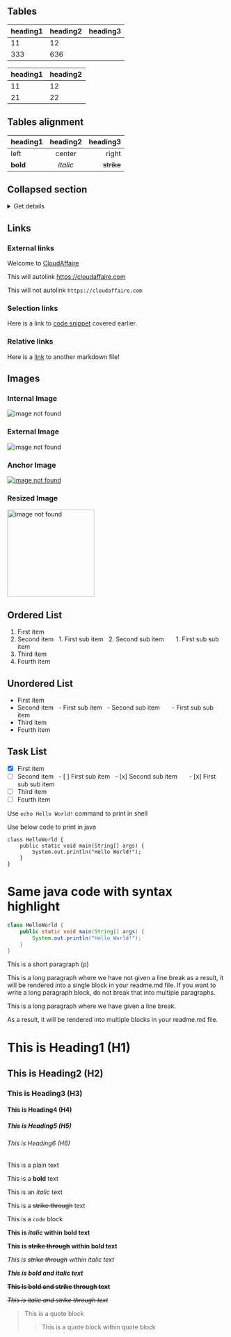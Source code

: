 ## Tables

| **heading1** | **heading2** | **heading3**|
| -------- | -------- |----------|
| 11    | 12    |
| 333   | 636   |

| heading1 | heading2 |
| --- | --- |
| 11 | 12 |
| 21 | 22 |

## Tables alignment 

| heading1 | heading2 | heading3 |
| :--- | :---: | ---: |
| left | center | right |
| **bold** | _italic_ | ~~strike~~ |

## Collapsed section

<details><summary>Get details</summary>

### This section is hidden until you press "Get details"

You can include any markdown block here for view!

</details>


## Links

### External links

Welcome to [CloudAffaire](https://cloudaffaire.com)

This will autolink https://cloudaffaire.com

This will not autolink `https://cloudaffaire.com`

### Selection links

Here is a link to [code snippet](https://github.com/CloudAffaire/Markdown#-code-snippet-) covered earlier.

### Relative links

Here is a [link](doc/author.md) to another markdown file!


## Images

### Internal Image

![image not found](images/cloudaffaire.png "CloudAffaire")

### External Image

![image not found](https://picsum.photos/seed/picsum/200/300 "CloudAffaire")

### Anchor Image

[![image not found](images/cloudaffaire.png "CloudAffaire")](https://cloudaffaire.com)

### Resized Image

<img src="https://picsum.photos/seed/picsum/200/300" alt="image not found" width="200" height="200"/>

## Ordered List

1. First item
2. Second item
    1. First sub item
    2. Second sub item
        1. First sub sub item
3. Third item
4. Fourth item

## Unordered List

- First item
- Second item
    - First sub item
    - Second sub item
        - First sub sub item
- Third item
- Fourth item

## Task List

- [x] First item
- [ ] Second item
    - [ ] First sub item
    - [x] Second sub item
        - [x] First sub sub item
- [ ] Third item
- [ ] Fourth item

Use `echo Hello World!` command to print in shell

Use below code to print in java
```
class HelloWorld {
    public static void main(String[] args) {
        System.out.println("Hello World!");
    }
}
```

# Same java code with syntax highlight
```java
class HelloWorld {
    public static void main(String[] args) {
        System.out.println("Hello World!");
    }
}
```

This is a short paragraph (p)

This is a long paragraph where we have not given a line break as a result, it will be rendered into a single block in your readme.md file. If you want to write a long paragraph block, do not break that into multiple paragraphs.

This is a long paragraph where we have given a line break.

As a result, it will be rendered into multiple blocks in your readme.md file.

<!--- And this block will not get rendered, not visible in readme.md and used as comment --->

# This is Heading1 (H1)

## This is Heading2 (H2)

### This is Heading3 (H3)

#### This is Heading4 (H4)

##### This is Heading5 (H5)

###### This is Heading6 (H6)

This is a plain text

This is a **bold** text

This is an _italic_ text

This is a ~~strike through~~ text

This is a `code` block

**This is _italic_ within bold text**

**This is ~~strike through~~ within bold text**

 _This is ~~strike through~~ within italic text_ 

***This is bold and italic text***

**~~This is bold and strike through text~~**

_~~This is italic and strike through text~~_

> This is a quote block
>
>> This is a quote block within quote block
